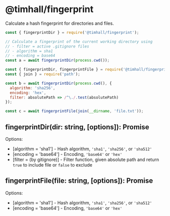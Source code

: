 # @timhall/fingerprint

Calculate a hash fingerprint for directories and files.

```js
const { fingerprintDir } = require('@timhall/fingerprint');

// Calculate a fingerprint of the current working directory using
// - filter = active .gitignore files
// - algorithm = sha1
// - encoding = base64
const a = await fingerprintDir(process.cwd());
```

```js
const { fingerprintDir, fingerprintFile } = require('@timhall/fingerprint');
const { join } = require('path');

const b = await fingerprintDir(process.cwd(), {
  algorithm: 'sha256',
  encoding: 'hex',
  filter: absolutePath => /^\./.test(absolutePath)
});

const c = await fingerprintFile(join(__dirname, 'file.txt'));
```

## fingerprintDir(dir: string, [options]): Promise<string>

Options:

- [algorithm = 'sha1'] - Hash algorithm, `'sha1'`, `'sha256'`, or `'sha512'`
- [encoding = 'base64'] - Encoding, `'base64'` or `'hex'`
- [filter = (by gitignore)] - Filter function, given absolute path and return `true` to include file or `false` to exclude

## fingerprintFile(file: string, [options]): Promise<string>

Options:

- [algorithm = 'sha1'] - Hash algorithm, `'sha1'`, `'sha256'`, or `'sha512'`
- [encoding = 'base64'] - Encoding, `'base64'` or `'hex'`
